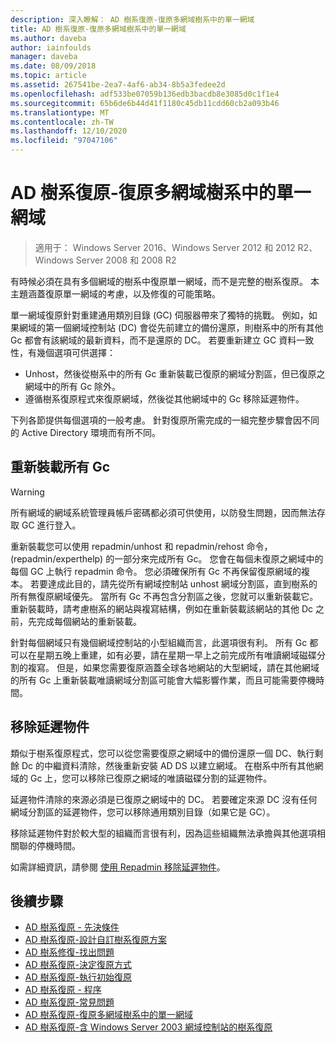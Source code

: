 ```yaml
---
description: 深入瞭解： AD 樹系復原-復原多網域樹系中的單一網域
title: AD 樹系復原-復原多網域樹系中的單一網域
ms.author: daveba
author: iainfoulds
manager: daveba
ms.date: 08/09/2018
ms.topic: article
ms.assetid: 267541be-2ea7-4af6-ab34-8b5a3fedee2d
ms.openlocfilehash: adf533be07059b136edb3bacdb8e3085d0c1f1e4
ms.sourcegitcommit: 65b6de6b44d41f1180c45db11cdd60cb2a093b46
ms.translationtype: MT
ms.contentlocale: zh-TW
ms.lasthandoff: 12/10/2020
ms.locfileid: "97047106"
---
```

# <a name="ad-forest-recovery---recovering-a-single-domain-in-a-multidomain-forest"></a>AD 樹系復原-復原多網域樹系中的單一網域

>適用于： Windows Server 2016、Windows Server 2012 和 2012 R2、Windows Server 2008 和 2008 R2

有時候必須在具有多個網域的樹系中復原單一網域，而不是完整的樹系復原。 本主題涵蓋復原單一網域的考慮，以及修復的可能策略。

單一網域復原針對重建通用類別目錄 (GC) 伺服器帶來了獨特的挑戰。 例如，如果網域的第一個網域控制站 (DC) 會從先前建立的備份還原，則樹系中的所有其他 Gc 都會有該網域的最新資料，而不是還原的 DC。 若要重新建立 GC 資料一致性，有幾個選項可供選擇：

- Unhost，然後從樹系中的所有 Gc 重新裝載已復原的網域分割區，但已復原之網域中的所有 Gc 除外。
- 遵循樹系復原程式來復原網域，然後從其他網域中的 Gc 移除延遲物件。

下列各節提供每個選項的一般考慮。 針對復原所需完成的一組完整步驟會因不同的 Active Directory 環境而有所不同。

## <a name="rehost-all-gcs"></a>重新裝載所有 Gc

> [!WARNING]
> 所有網域的網域系統管理員帳戶密碼都必須可供使用，以防發生問題，因而無法存取 GC 進行登入。

重新裝載您可以使用 repadmin/unhost 和 repadmin/rehost 命令， (repadmin/experthelp) 的一部分來完成所有 Gc。 您會在每個未復原之網域中的每個 GC 上執行 repadmin 命令。 您必須確保所有 Gc 不再保留復原網域的複本。 若要達成此目的，請先從所有網域控制站 unhost 網域分割區，直到樹系的所有無復原網域優先。 當所有 Gc 不再包含分割區之後，您就可以重新裝載它。 重新裝載時，請考慮樹系的網站與複寫結構，例如在重新裝載該網站的其他 Dc 之前，先完成每個網站的重新裝載。

針對每個網域只有幾個網域控制站的小型組織而言，此選項很有利。 所有 Gc 都可以在星期五晚上重建，如有必要，請在星期一早上之前完成所有唯讀網域磁碟分割的複寫。 但是，如果您需要復原涵蓋全球各地網站的大型網域，請在其他網域的所有 Gc 上重新裝載唯讀網域分割區可能會大幅影響作業，而且可能需要停機時間。

## <a name="remove-lingering-objects"></a>移除延遲物件

類似于樹系復原程式，您可以從您需要復原之網域中的備份還原一個 DC、執行剩餘 Dc 的中繼資料清除，然後重新安裝 AD DS 以建立網域。 在樹系中所有其他網域的 Gc 上，您可以移除已復原之網域的唯讀磁碟分割的延遲物件。

延遲物件清除的來源必須是已復原之網域中的 DC。 若要確定來源 DC 沒有任何網域分割區的延遲物件，您可以移除通用類別目錄（如果它是 GC）。

移除延遲物件對於較大型的組織而言很有利，因為這些組織無法承擔與其他選項相關聯的停機時間。

如需詳細資訊，請參閱 [使用 Repadmin 移除延遲物件](/previous-versions/windows/it-pro/windows-server-2003/cc785298(v=ws.10))。

## <a name="next-steps"></a>後續步驟

- [AD 樹系復原 - 先決條件](AD-Forest-Recovery-Prerequisties.md)
- [AD 樹系復原-設計自訂樹系復原方案](AD-Forest-Recovery-Devising-a-Plan.md)
- [AD 樹系修復-找出問題](AD-Forest-Recovery-Identify-the-Problem.md)
- [AD 樹系復原-決定復原方式](AD-Forest-Recovery-Determine-how-to-Recover.md)
- [AD 樹系復原-執行初始復原](AD-Forest-Recovery-Perform-initial-recovery.md)
- [AD 樹系復原 - 程序](AD-Forest-Recovery-Procedures.md)
- [AD 樹系復原-常見問題](AD-Forest-Recovery-FAQ.md)
- [AD 樹系復原-復原多網域樹系中的單一網域](AD-Forest-Recovery-Single-Domain-in-Multidomain-Recovery.md)
- [AD 樹系復原-含 Windows Server 2003 網域控制站的樹系復原](AD-Forest-Recovery-Windows-Server-2003.md)

